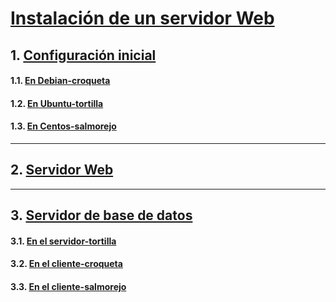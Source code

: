 # [Instalación de un servidor Web](https://github.com/PalomaR88/Instalacion_de_un_servidor_Web/blob/master/Tarea2.md#instalaci%C3%B3n-de-un-servidor-web)
## 1. [Configuración inicial](https://github.com/PalomaR88/Instalacion_de_un_servidor_Web/blob/master/Tarea2.md#configuraci%C3%B3n-inicial)
#### 1.1. [En Debian-croqueta](https://github.com/PalomaR88/Instalacion_de_un_servidor_Web/blob/master/Tarea2.md#en-debian-croqueta)
#### 1.2. [En Ubuntu-tortilla](https://github.com/PalomaR88/Instalacion_de_un_servidor_Web/blob/master/Tarea2.md#en-ubuntu-torilla)
#### 1.3. [En Centos-salmorejo](https://github.com/PalomaR88/Instalacion_de_un_servidor_Web/blob/master/Tarea2.md#en-centos-salmorejo)
--------------------------------------------------------------------------------------
## 2. [Servidor Web](https://github.com/PalomaR88/Instalacion_de_un_servidor_Web/blob/master/Tarea2.md#servidor-web)
--------------------------------------------------------------------------------------
## 3. [Servidor de base de datos](https://github.com/PalomaR88/Instalacion_de_un_servidor_Web/blob/master/Tarea2.md#servidor-de-base-de-datos)
#### 3.1. [En el servidor-tortilla](https://github.com/PalomaR88/Instalacion_de_un_servidor_Web/blob/master/Tarea2.md#en-el-servidor-tortilla)
#### 3.2. [En el cliente-croqueta](https://github.com/PalomaR88/Instalacion_de_un_servidor_Web/blob/master/Tarea2.md#en-el-cliente-croqueta)
#### 3.3. [En el cliente-salmorejo](https://github.com/PalomaR88/Instalacion_de_un_servidor_Web/blob/master/Tarea2.md#en-el-cliente-salmorejo)

